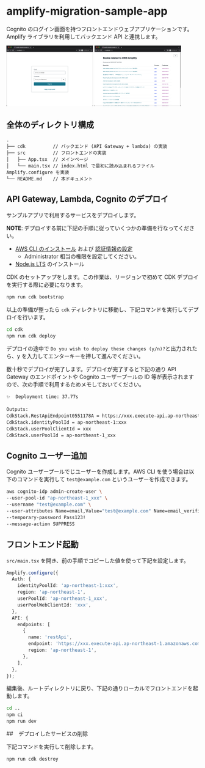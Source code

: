 # amplify-migration-sample-app

Cognito のログイン画面を持つフロントエンドウェブアプリケーションです。Amplify ライブラリを利用してバックエンド API と連携します。

<img src="doc_images/signin.png" width="45%" />
<img src="doc_images/main.png" width="45%" />

## 全体のディレクトリ構成

```
.
├── cdk          // バックエンド (API Gateway + lambda) の実装
├── src          // フロントエンドの実装
│   ├── App.tsx  // メインページ
│   └── main.tsx // index.html で最初に読み込まれるファイル Amplify.configure を実装
└── README.md    // 本ドキュメント
```

## API Gateway, Lambda, Cognito のデプロイ

サンプルアプリで利用するサービスをデプロイします。

**NOTE**: デプロイする前に下記の手順に従っていくつかの準備を行なってください。

- [AWS CLI のインストール](https://docs.aws.amazon.com/ja_jp/cli/latest/userguide/install-cliv2.html) および [認証情報の設定](https://docs.aws.amazon.com/ja_jp/cli/latest/userguide/cli-configure-files.html)
  - Administrator 相当の権限を設定してください。
- [Node.js LTS](https://nodejs.org/en/) のインストール

CDK のセットアップをします。この作業は、リージョンで初めて CDK デプロイを実行する際に必要になります。

```bash
npm run cdk bootstrap
```

以上の準備が整ったら `cdk` ディレクトリに移動し、下記コマンドを実行してデプロイを行います。

```bash
cd cdk
npm run cdk deploy
```

デプロイの途中で `Do you wish to deploy these changes (y/n)?`と出力されたら、y を入力してエンターキーを押して進んでください。

数十秒でデプロイが完了します。デプロイが完了すると下記の通り API Gateway のエンドポイントや Cognito ユーザープールの ID 等が表示されますので、次の手順で利用するためメモしておいてください。

```bash
✨  Deployment time: 37.77s

Outputs:
CdkStack.RestApiEndpoint0551178A = https://xxx.execute-api.ap-northeast-1.amazonaws.com/prod/
CdkStack.identityPoolId = ap-northeast-1:xxx
CdkStack.userPoolClientId = xxx
CdkStack.userPoolId = ap-northeast-1_xxx
```

## Cognito ユーザー追加

Cognito ユーザープールでじユーザーを作成します。AWS CLI を使う場合は以下のコマンドを実行して `test@example.com` というユーザーを作成できます。

```bash
aws cognito-idp admin-create-user \
--user-pool-id "ap-northeast-1_xxx" \
--username "test@example.com" \
--user-attributes Name=email,Value="test@example.com" Name=email_verified,Value=true \
--temporary-password Pass123!
--message-action SUPPRESS
```

## フロントエンド起動

`src/main.tsx` を開き、前の手順でコピーした値を使って下記を設定します。

```typescript
Amplify.configure({
  Auth: {
    identityPoolId: 'ap-northeast-1:xxx',
    region: 'ap-northeast-1',
    userPoolId: 'ap-northeast-1_xxx',
    userPoolWebClientId: 'xxx',
  },
  API: {
    endpoints: [
      {
        name: 'restApi',
        endpoint: 'https://xxx.execute-api.ap-northeast-1.amazonaws.com/prod/',
        region: 'ap-northeast-1',
      },
    ],
  },
});
```

編集後、ルートディレクトリに戻り、下記の通りローカルでフロントエンドを起動します。

```bash
cd ..
npm ci
npm run dev
```

##　デプロイしたサービスの削除

下記コマンドを実行して削除します。

```bash
npm run cdk destroy
```
